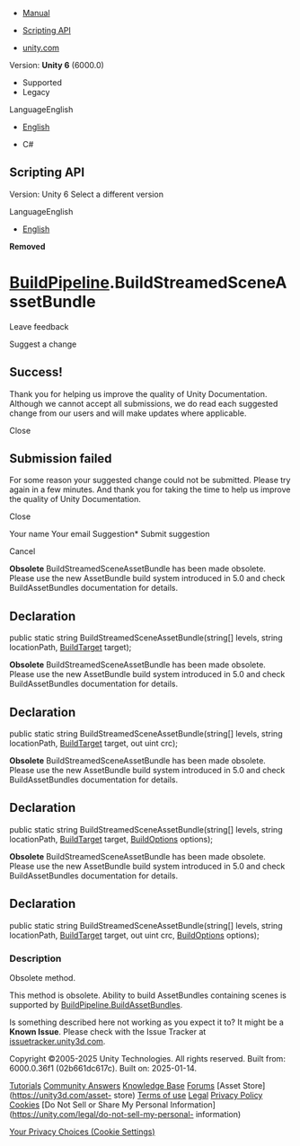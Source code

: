 [ ]()

  * [Manual](../Manual/index.html)
  * [Scripting API](../ScriptReference/index.html)

  * [unity.com](https://unity.com/)

Version: **Unity 6** (6000.0)

  * Supported
  * Legacy

LanguageEnglish

  * [English]()

  * C#

[ ](https://docs.unity3d.com)

## Scripting API

Version: Unity 6 Select a different version

LanguageEnglish

  * [English]()

**Removed**  

#  [BuildPipeline](BuildPipeline.html).BuildStreamedSceneAssetBundle

Leave feedback

Suggest a change

## Success!

Thank you for helping us improve the quality of Unity Documentation. Although
we cannot accept all submissions, we do read each suggested change from our
users and will make updates where applicable.

Close

## Submission failed

For some reason your suggested change could not be submitted. Please <a>try
again</a> in a few minutes. And thank you for taking the time to help us
improve the quality of Unity Documentation.

Close

Your name Your email Suggestion* Submit suggestion

Cancel

[ ]()

**Obsolete** BuildStreamedSceneAssetBundle has been made obsolete. Please use
the new AssetBundle build system introduced in 5.0 and check BuildAssetBundles
documentation for details.

## Declaration

public static string BuildStreamedSceneAssetBundle(string[] levels, string
locationPath, [BuildTarget](BuildTarget.html) target);

**Obsolete** BuildStreamedSceneAssetBundle has been made obsolete. Please use
the new AssetBundle build system introduced in 5.0 and check BuildAssetBundles
documentation for details.

## Declaration

public static string BuildStreamedSceneAssetBundle(string[] levels, string
locationPath, [BuildTarget](BuildTarget.html) target, out uint crc);

**Obsolete** BuildStreamedSceneAssetBundle has been made obsolete. Please use
the new AssetBundle build system introduced in 5.0 and check BuildAssetBundles
documentation for details.

## Declaration

public static string BuildStreamedSceneAssetBundle(string[] levels, string
locationPath, [BuildTarget](BuildTarget.html) target,
[BuildOptions](BuildOptions.html) options);

**Obsolete** BuildStreamedSceneAssetBundle has been made obsolete. Please use
the new AssetBundle build system introduced in 5.0 and check BuildAssetBundles
documentation for details.

## Declaration

public static string BuildStreamedSceneAssetBundle(string[] levels, string
locationPath, [BuildTarget](BuildTarget.html) target, out uint crc,
[BuildOptions](BuildOptions.html) options);

### Description

Obsolete method.

This method is obsolete. Ability to build AssetBundles containing scenes is
supported by
[BuildPipeline.BuildAssetBundles](BuildPipeline.BuildAssetBundles.html).

Is something described here not working as you expect it to? It might be a
**Known Issue**. Please check with the Issue Tracker at
[issuetracker.unity3d.com](https://issuetracker.unity3d.com).

Copyright ©2005-2025 Unity Technologies. All rights reserved. Built from:
6000.0.36f1 (02b661dc617c). Built on: 2025-01-14.

[Tutorials](https://unity3d.com/learn) [Community
Answers](https://answers.unity3d.com) [Knowledge
Base](https://support.unity3d.com/hc/en-us)
[Forums](https://forum.unity3d.com) [Asset Store](https://unity3d.com/asset-
store) [Terms of use](https://docs.unity3d.com/Manual/TermsOfUse.html)
[Legal](https://unity.com/legal) [Privacy
Policy](https://unity.com/legal/privacy-policy)
[Cookies](https://unity.com/legal/cookie-policy) [Do Not Sell or Share My
Personal Information](https://unity.com/legal/do-not-sell-my-personal-
information)

[Your Privacy Choices (Cookie Settings)](javascript:void\(0\);)

